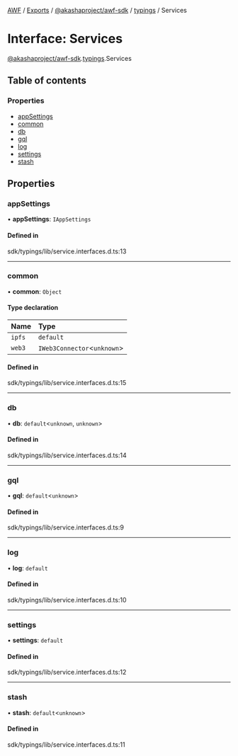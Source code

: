 [AWF](../README.md) / [Exports](../modules.md) / [@akashaproject/awf-sdk](../modules/_akashaproject_awf_sdk.md) / [typings](../modules/_akashaproject_awf_sdk.typings.md) / Services

# Interface: Services

[@akashaproject/awf-sdk](../modules/_akashaproject_awf_sdk.md).[typings](../modules/_akashaproject_awf_sdk.typings.md).Services

## Table of contents

### Properties

- [appSettings](_akashaproject_awf_sdk.typings.Services.md#appsettings)
- [common](_akashaproject_awf_sdk.typings.Services.md#common)
- [db](_akashaproject_awf_sdk.typings.Services.md#db)
- [gql](_akashaproject_awf_sdk.typings.Services.md#gql)
- [log](_akashaproject_awf_sdk.typings.Services.md#log)
- [settings](_akashaproject_awf_sdk.typings.Services.md#settings)
- [stash](_akashaproject_awf_sdk.typings.Services.md#stash)

## Properties

### appSettings

• **appSettings**: `IAppSettings`

#### Defined in

sdk/typings/lib/service.interfaces.d.ts:13

___

### common

• **common**: `Object`

#### Type declaration

| Name | Type |
| :------ | :------ |
| `ipfs` | `default` |
| `web3` | `IWeb3Connector`<`unknown`\> |

#### Defined in

sdk/typings/lib/service.interfaces.d.ts:15

___

### db

• **db**: `default`<`unknown`, `unknown`\>

#### Defined in

sdk/typings/lib/service.interfaces.d.ts:14

___

### gql

• **gql**: `default`<`unknown`\>

#### Defined in

sdk/typings/lib/service.interfaces.d.ts:9

___

### log

• **log**: `default`

#### Defined in

sdk/typings/lib/service.interfaces.d.ts:10

___

### settings

• **settings**: `default`

#### Defined in

sdk/typings/lib/service.interfaces.d.ts:12

___

### stash

• **stash**: `default`<`unknown`\>

#### Defined in

sdk/typings/lib/service.interfaces.d.ts:11
